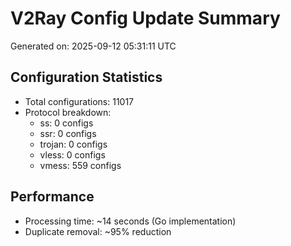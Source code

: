 # V2Ray Config Update Summary
Generated on: 2025-09-12 05:31:11 UTC

## Configuration Statistics
- Total configurations: 11017
- Protocol breakdown:
  - ss: 0 configs
  - ssr: 0 configs
  - trojan: 0 configs
  - vless: 0 configs
  - vmess: 559 configs

## Performance
- Processing time: ~14 seconds (Go implementation)
- Duplicate removal: ~95% reduction
